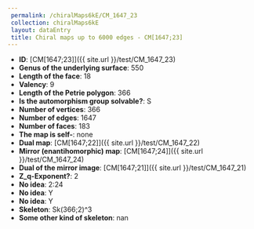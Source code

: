 ```yaml
--- 
 permalink: /chiralMaps6kE/CM_1647_23 
 collection: chiralMaps6kE
 layout: dataEntry
 title: Chiral maps up to 6000 edges - CM[1647;23]
---
```


- **ID**: [CM[1647;23]]({{ site.url }}/test/CM_1647_23)
- **Genus of the underlying surface**: 550
- **Length of the face**: 18
- **Valency**: 9
- **Length of the Petrie polygon**: 366
- **Is the automorphism group solvable?**: S
- **Number of vertices**: 366
- **Number of edges**: 1647
- **Number of faces**: 183
- **The map is self-**: none
- **Dual map**: [CM[1647;22]]({{ site.url }}/test/CM_1647_22)
- **Mirror (enantihomorphic) map**: [CM[1647;24]]({{ site.url }}/test/CM_1647_24)
- **Dual of the mirror image**: [CM[1647;21]]({{ site.url }}/test/CM_1647_21)
- **Z_q-Exponent?**: 2
- **No idea**:  2:24
- **No idea**: Y
- **No idea**: Y
- **Skeleton**: Sk(366;2)^3
- **Some other kind of skeleton**: nan
